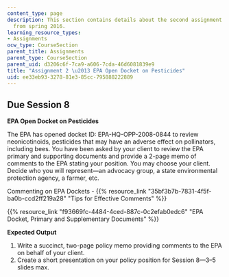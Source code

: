```yaml
---
content_type: page
description: This section contains details about the second assignment for 11.003J
  from spring 2016.
learning_resource_types:
- Assignments
ocw_type: CourseSection
parent_title: Assignments
parent_type: CourseSection
parent_uid: d3206c6f-7ca9-a606-7cda-46d6081839e9
title: "Assignment 2 \u2013 EPA Open Docket on Pesticides"
uid: ee33eb93-3278-81e3-85cc-795888222889
---
```


Due Session 8
-------------

**EPA Open Docket on Pesticides**

The EPA has opened docket ID: EPA-HQ-OPP-2008-0844 to review neonicotinoids, pesticides that may have an adverse effect on pollinators, including bees. You have been asked by your client to review the EPA primary and supporting documents and provide a 2-page memo of comments to the EPA stating your position. You may choose your client. Decide who you will represent—an advocacy group, a state environmental protection agency, a farmer, etc.

Commenting on EPA Dockets - {{% resource_link "35bf3b7b-7831-4f5f-ba0b-ccd2ff219a28" "Tips for Effective Comments" %}}

{{% resource_link "f93669fc-4484-4ced-887c-0c2efab0edc6" "EPA Docket, Primary and Supplementary Documents" %}}

**Expected Output**

1.  Write a succinct, two-page policy memo providing comments to the EPA on behalf of your client.
2.  Create a short presentation on your policy position for Session 8—3–5 slides max.
